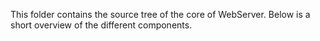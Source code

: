 This folder contains the source tree of the core of WebServer. Below is a short overview of the different components.
